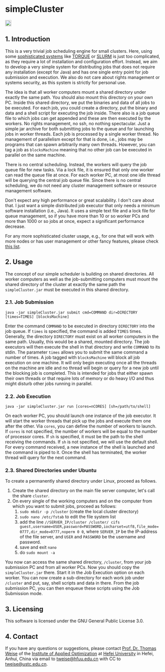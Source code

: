 # simpleCluster

[<img alt="Travis CI Build Status" src="http://img.shields.io/travis/thomasWeise/simpleCluster/master.svg" height="20"/>](http://travis-ci.org/thomasWeise/simpleCluster/)

## 1. Introduction

This is a very trivial job scheduling engine for small clusters.
Here, using some [sophisticated systems](https://en.wikipedia.org/wiki/Comparison_of_cluster_software) like [TORQUE](https://en.wikipedia.org/wiki/TORQUE_Resource_Manager) or [SLURM](https://en.wikipedia.org/wiki/Slurm_Workload_Manager) is just too complicated, as they require a lot of installation and configuration effort.
Instead, we aim to develop a very simple system for distributing jobs that does not require any installation (except for Java) and has one single entry point for job submission and execution.
We also do not care about rights management or systems security, as this system is strictly for personal use.

The idea is that all worker computers mount a shared directory under exactly the same path.
You should also mount this directory on your own PC.
Inside this shared directory, we put the binaries and data of all jobs to be executed.
For each job, you could create a directory, put the binary and data and a shell script for executing the job inside.
There also is a job queue file to which jobs can get appended and these are then executed by the workers.
No rights management, no ssh, no nothing spectacular.
Just a simple jar archive for both submitting jobs to the queue and for launching jobs in worker threads.
Each job is processed by a single worker thread.
No management of parallelism except for that is done, i.e., jobs may be programs that can spawn arbitrarily many own threads.
However, you can tag a job as `blocksMachine` meaning that no other job can be executed in parallel on the same machine.

There is no central scheduling.
Instead, the workers will query the job queue file for new tasks.
Via a lock file, it is ensured that only one worker can read the queue file at once.
For each worker PC, at most one idle thread will be querying the central job queue file.
Since there is no central scheduling, we do not need any cluster management software or resource management software.

Don't expect any high performance or great scalability.
I don't care about that.
I just want a simple distributed job executor that only needs a minimum software installation (i.e., Java).
It uses a simple text file and a lock file for queue management, so if you have more than 10 or so worker PCs and more than 1000 or so jobs at once, expect a significant performance decrease.

For any more sophisticated cluster usage, e.g., for one that will work with more nodes or has user management or other fancy features, please check [this list](https://en.wikipedia.org/wiki/Comparison_of_cluster_software).

## 2. Usage

The concept of our simple scheduler is building on shared directories.
All worker computers as well as the job-submitting computers must mount the shared directory of the cluster at exactly the same path the `simpleCluster.jar` must be executed in this shared directory.

### 2.1. Job Submission

`java -jar simpleCluster.jar submit cmd=COMMAND dir=DIRECTORY [times=TIMES] [blocksMachine]`

Enter the command `COMMAND` to be executed in directory `DIRECTORY` into the job queue.
If `times` is specified, the command is added `TIMES` times.
Generally, the directory `DIRECTORY` must exist on all worker computers in the same path.
Usually, this would be a shared, mounted directory.
The job executors will then execute the shell in that directory and write `COMMAND` to its stdin.
The parameter `times` allows you to submit the same command a number of times.
A job tagged with `blocksMachine` will block all job execution on one machine.
It will only begin executing once all the threads on the machine are idle and no thread will begin or query for a new job until the blocking job is completed.
This is intended for jobs that either spawn their own threads or that require lots of memory or do heavy I/O and thus might disturb other jobs running in parallel.

### 2.2. Job Execution

`java -jar simpleCluster.jar run [cores=nCORES] [sh=/path/to/shell]`

On each worker PC, you should launch one instance of the job executor.
It will start the worker threads that pick up the jobs and execute them one after the other.
Via `cores`, you can define the number of workers to launch.
If `cores` is not specified, the number of workers will be equal to the number of processor cores.
If `sh` is specified, it must be the path to the shell receiving the commands.
If `sh` is not specified, we will use the default shell.
For every command received, a new instance of the shell is launched and the command is piped to it.
Once the shell has terminated, the worker thread will query for the next command.

### 2.3. Shared Directories under Ubuntu

To create a permanently shared directory under Linux, proceed as follows.

1. Create the shared directory on the main file server computer, let's call the share `cluster`.
2. On every single of the working computers and on the computer from which you want to submit jobs, proceed as follows:
   1. `sudo mkdir -p /cluster` (create the local cluster directory)
   2. `sudo nano /etc/fstab` to edit the file system list
   3. add the line `//SERVER_IP/cluster /cluster/ cifs guest,username=USER,password=PASSWORD,iocharset=utf8,file_mode=0777,dir_mode=0777,noperm 0 0`, where `SERVER_IP` be the IP-address of the file server, and `USER` and `PASSWORD` be the username and password.
   4. save and exit `nano`
   5. do `sudo mount -a`

You now can access the same shared directory, `/cluster`, from your job submission PC and from all worker PCs.
Now you should copy the `simpleCluster.jar` there.
Start it in the Job Execution option on each worker.
You can now create a sub-directory for each work job under `/cluster` and put, say, shell scripts and data in there.
From the job submission PC, you can then enqueue these scripts using the Job Submission mode. 

## 3. Licensing

This software is licensed under the GNU General Public License 3.0.

## 4. Contact

If you have any questions or suggestions, please contact
[Prof. Dr. Thomas Weise](http://iao.hfuu.edu.cn/team/director) of the
[Institute of Applied Optimization](http://iao.hfuu.edu.cn/) at
[Hefei University](http://www.hfuu.edu.cn) in
Hefei, Anhui, China via
email to [tweise@hfuu.edu.cn](mailto:tweise@hfuu.edu.cn) with CC to [tweise@ustc.edu.cn](mailto:tweise@ustc.edu.cn).
